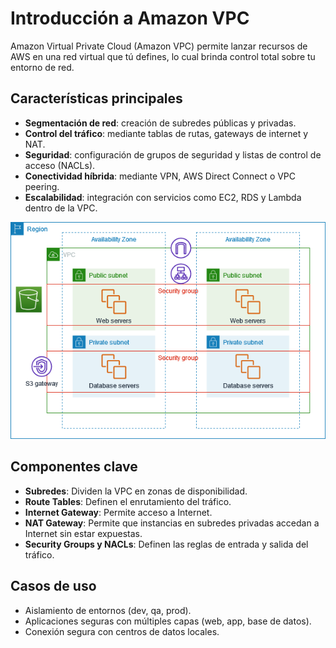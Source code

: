 # Introducción a Amazon VPC

Amazon Virtual Private Cloud (Amazon VPC) permite lanzar recursos de AWS en una red virtual que tú defines, lo cual brinda control total sobre tu entorno de red.

## Características principales

- **Segmentación de red**: creación de subredes públicas y privadas.
- **Control del tráfico**: mediante tablas de rutas, gateways de internet y NAT.
- **Seguridad**: configuración de grupos de seguridad y listas de control de acceso (NACLs).
- **Conectividad híbrida**: mediante VPN, AWS Direct Connect o VPC peering.
- **Escalabilidad**: integración con servicios como EC2, RDS y Lambda dentro de la VPC.

![¿Cómo se ve una vpc?](image.png)

## Componentes clave

- **Subredes**: Dividen la VPC en zonas de disponibilidad.
- **Route Tables**: Definen el enrutamiento del tráfico.
- **Internet Gateway**: Permite acceso a Internet.
- **NAT Gateway**: Permite que instancias en subredes privadas accedan a Internet sin estar expuestas.
- **Security Groups y NACLs**: Definen las reglas de entrada y salida del tráfico.

## Casos de uso

- Aislamiento de entornos (dev, qa, prod).
- Aplicaciones seguras con múltiples capas (web, app, base de datos).
- Conexión segura con centros de datos locales.